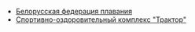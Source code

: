 - [Белорусская федерация плавания](http://sok-traktor.by)
- [Спортивно-оздоровительный комплекс "Трактор"](http://blrswimming.by)
